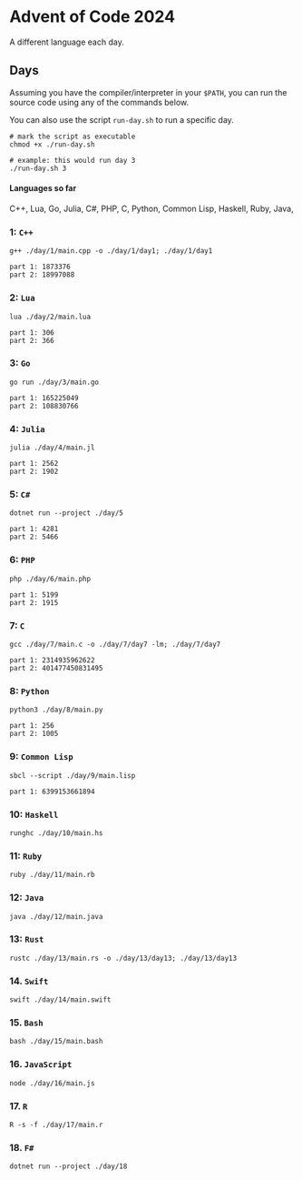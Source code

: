 # Advent of Code 2024
A different language each day. 
## Days
Assuming you have the compiler/interpreter in your `$PATH`, you can run the source code using any of the commands below.

You can also use the script `run-day.sh` to run a specific day.
```
# mark the script as executable
chmod +x ./run-day.sh

# example: this would run day 3
./run-day.sh 3
```

#### Languages so far
C++, Lua, Go, Julia, C#, PHP, C, Python, Common Lisp, Haskell, Ruby, Java, 

### 1: `C++`
```
g++ ./day/1/main.cpp -o ./day/1/day1; ./day/1/day1

part 1: 1873376
part 2: 18997088
```
### 2: `Lua`
```
lua ./day/2/main.lua

part 1: 306
part 2: 366
```
### 3: `Go`
```
go run ./day/3/main.go

part 1: 165225049
part 2: 108830766
```
### 4: `Julia`
```
julia ./day/4/main.jl

part 1: 2562
part 2: 1902
```
### 5: `C#`
```
dotnet run --project ./day/5

part 1: 4281
part 2: 5466
```
### 6: `PHP`
```
php ./day/6/main.php

part 1: 5199
part 2: 1915
```
### 7: `C`
```
gcc ./day/7/main.c -o ./day/7/day7 -lm; ./day/7/day7

part 1: 2314935962622
part 2: 401477450831495
```
### 8: `Python`
```
python3 ./day/8/main.py

part 1: 256
part 2: 1005
```
### 9: `Common Lisp`
```
sbcl --script ./day/9/main.lisp

part 1: 6399153661894
```
### 10: `Haskell`
```
runghc ./day/10/main.hs
```
### 11: `Ruby`
```
ruby ./day/11/main.rb
```
### 12: `Java`
```
java ./day/12/main.java
```
### 13: `Rust`
```
rustc ./day/13/main.rs -o ./day/13/day13; ./day/13/day13
```
### 14. `Swift`
```
swift ./day/14/main.swift
```
### 15. `Bash`
```
bash ./day/15/main.bash
```
### 16. `JavaScript`
```
node ./day/16/main.js
```
### 17. `R`
```
R -s -f ./day/17/main.r
```
### 18. `F#`
```
dotnet run --project ./day/18
```
